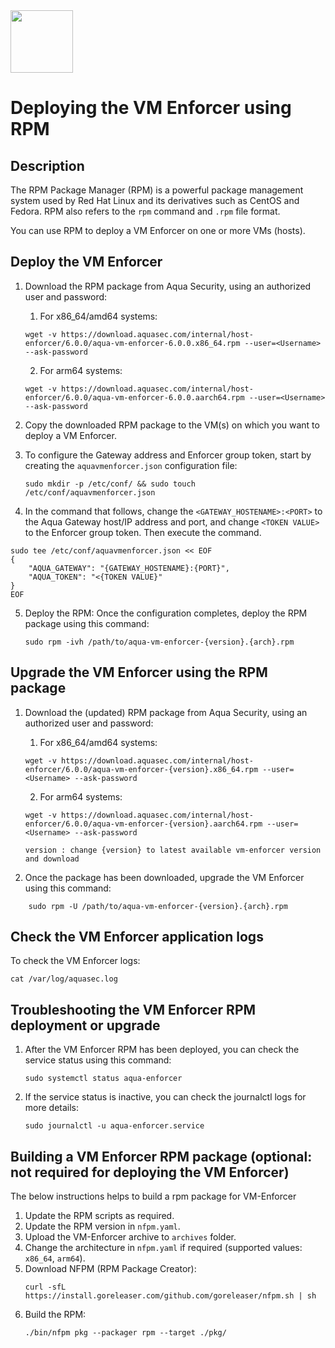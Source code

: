 <img src="https://avatars3.githubusercontent.com/u/12783832?s=200&v=4" height="100" width="100" />

# Deploying the VM Enforcer using RPM

## Description
The RPM Package Manager (RPM) is a powerful package management system used by Red Hat Linux and its derivatives such as CentOS and Fedora. RPM also refers to the `rpm` command and `.rpm` file format. 

You can use RPM to deploy a VM Enforcer on one or more VMs (hosts).

## Deploy the VM Enforcer

1. Download the RPM package from Aqua Security, using an authorized user and password:
   1. For x86_64/amd64 systems:
    ```shell
    wget -v https://download.aquasec.com/internal/host-enforcer/6.0.0/aqua-vm-enforcer-6.0.0.x86_64.rpm --user=<Username> --ask-password
    ```
   2. For arm64 systems:
    ```shell
    wget -v https://download.aquasec.com/internal/host-enforcer/6.0.0/aqua-vm-enforcer-6.0.0.aarch64.rpm --user=<Username> --ask-password
    ```

2. Copy the downloaded RPM package to the VM(s) on which you want to deploy a VM Enforcer.

3. To configure the Gateway address and Enforcer group token, start by creating the `aquavmenforcer.json` configuration file:
    ```shell
    sudo mkdir -p /etc/conf/ && sudo touch /etc/conf/aquavmenforcer.json
    ```

4. In the command that follows, change the `<GATEWAY_HOSTENAME>:<PORT>` to the Aqua Gateway host/IP address and port, and change `<TOKEN VALUE>` to the Enforcer group token.
Then execute the command.
```shell
sudo tee /etc/conf/aquavmenforcer.json << EOF
{
    "AQUA_GATEWAY": "{GATEWAY_HOSTENAME}:{PORT}",
    "AQUA_TOKEN": "<{TOKEN VALUE}"
}
EOF
```

5. Deploy the RPM: Once the configuration completes, deploy the RPM package using this command:

    ```shell
    sudo rpm -ivh /path/to/aqua-vm-enforcer-{version}.{arch}.rpm
    ```

## Upgrade the VM Enforcer using the RPM package

1. Download the (updated) RPM package from Aqua Security, using an authorized user and password:
   1. For x86_64/amd64 systems:
    ```shell
    wget -v https://download.aquasec.com/internal/host-enforcer/6.0.0/aqua-vm-enforcer-{version}.x86_64.rpm --user=<Username> --ask-password
    ```
   2. For arm64 systems:
    ```shell
    wget -v https://download.aquasec.com/internal/host-enforcer/6.0.0/aqua-vm-enforcer-{version}.aarch64.rpm --user=<Username> --ask-password
    ```

    `version : change {version} to latest available vm-enforcer version and download`

2. Once the package has been downloaded, upgrade the VM Enforcer using this command:

```shell
    sudo rpm -U /path/to/aqua-vm-enforcer-{version}.{arch}.rpm
```

## Check the VM Enforcer application logs

To check the VM Enforcer logs:
  ```shell
  cat /var/log/aquasec.log
  ```

## Troubleshooting the VM Enforcer RPM deployment or upgrade

1. After the VM Enforcer RPM has been deployed, you can check the service status using this command:
    ```shell
    sudo systemctl status aqua-enforcer
    ```

2. If the service status is inactive, you can check the journalctl logs for more details:
    ```shell
    sudo journalctl -u aqua-enforcer.service
    ```

## Building a VM Enforcer RPM package (optional: not required for deploying the VM Enforcer)
The below instructions helps to build a rpm package for VM-Enforcer
1. Update the RPM scripts as required.
2. Update the RPM version in `nfpm.yaml`.
3. Upload the VM-Enforcer archive to `archives` folder.
4. Change the architecture in `nfpm.yaml` if required (supported values: `x86_64`, `arm64`).
5. Download NFPM (RPM Package Creator):
    ```shell
    curl -sfL https://install.goreleaser.com/github.com/goreleaser/nfpm.sh | sh
    ```
6. Build the RPM:
    ```shell
    ./bin/nfpm pkg --packager rpm --target ./pkg/
    ```